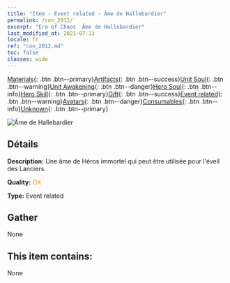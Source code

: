 ```yaml
---
title: "Item - Event related - Âme de Hallebardier"
permalink: /con_2012/
excerpt: "Era of Chaos  Âme de Hallebardier"
last_modified_at: 2021-07-13
locale: fr
ref: "con_2012.md"
toc: false
classes: wide
---
```

 [Materials](/ItemsFR/){: .btn .btn--primary}[Artifacts](/ItemsFR/Artifacts/){: .btn .btn--success}[Unit Soul](/ItemsFR/UnitSoul/){: .btn .btn--warning}[Unit Awakening](/ItemsFR/UnitAwakening/){: .btn .btn--danger}[Hero Soul](/ItemsFR/HeroSoul/){: .btn .btn--info}[Hero Skill](/ItemsFR/HeroSkill/){: .btn .btn--primary}[Gift](/ItemsFR/Gift/){: .btn .btn--success}[Event related](/ItemsFR/Events/){: .btn .btn--warning}[Avatars](/ItemsFR/Avatars/){: .btn .btn--danger}[Consumables](/ItemsFR/Consumables/){: .btn .btn--info}[Unknown](/ItemsFR/Unknown/){: .btn .btn--primary}

 ![Âme de Hallebardier](/images/t/juexing_101.jpg)

## Détails
 **Description:** Une âme de Héros immortel qui peut être utilisée pour l'éveil des Lanciers.

 **Quality:** <span style="color: #FF8C00">OK</span>

 **Type:** Event related

## Gather

  None

## This item contains:

  None

